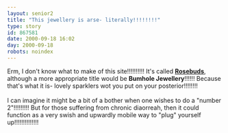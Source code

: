 ```yaml
---
layout: senior2
title: "This jewellery is arse- literally!!!!!!!!"
type: story
id: 867581
date: 2000-09-18 16:02
day: 2000-09-18
robots: noindex
---
```

Erm, I don't know what to make of this site!!!!!!!!!! It's called <a href="http://www.rosebuds.net/"><b>Rosebuds</b></a>, although a more appropriate title would be <b>Bumhole Jewellery</b>!!!!!! Because that's what it is- lovely sparklers wot you put on your posterior!!!!!!!!<br/> <br/>I can imagine it might be a bit of a bother when one wishes to do a "number 2"!!!!!!!!! But for those suffering from chronic diaorreah, then it could function as a very swish and upwardly mobile way to "plug" yourself up!!!!!!!!!!!!!!
